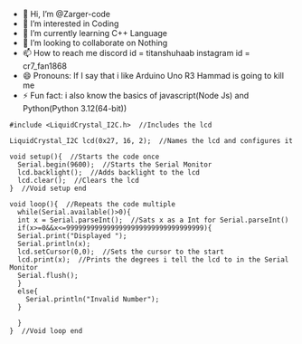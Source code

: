 - 👋 Hi, I’m @Zarger-code
- 👀 I’m interested in Coding
- 🌱 I’m currently learning C++ Language
- 💞️ I’m looking to collaborate on Nothing
- 📫 How to reach me discord id = titanshuhaab instagram id = cr7_fan1868
- 😄 Pronouns: If I say that i like Arduino Uno R3 Hammad is going to kill me
- ⚡ Fun fact: i also know the basics of javascript(Node Js) and Python(Python 3.12(64-bit))


```
#include <LiquidCrystal_I2C.h>  //Includes the lcd

LiquidCrystal_I2C lcd(0x27, 16, 2);  //Names the lcd and configures it

void setup(){  //Starts the code once
  Serial.begin(9600);  //Starts the Serial Monitor 
  lcd.backlight();  //Adds backlight to the lcd
  lcd.clear();  //Clears the lcd
}  //Void setup end

void loop(){  //Repeats the code multiple
  while(Serial.available()>0){
  int x = Serial.parseInt();  //Sats x as a Int for Serial.parseInt()
  if(x>=0&&x<=9999999999999999999999999999999999){
  Serial.print("Displayed ");                   
  Serial.println(x);
  lcd.setCursor(0,0);  //Sets the cursor to the start
  lcd.print(x);  //Prints the degrees i tell the lcd to in the Serial Monitor
  Serial.flush(); 
  }
  else{
    Serial.println("Invalid Number");
  }

  }
}  //Void loop end



```

